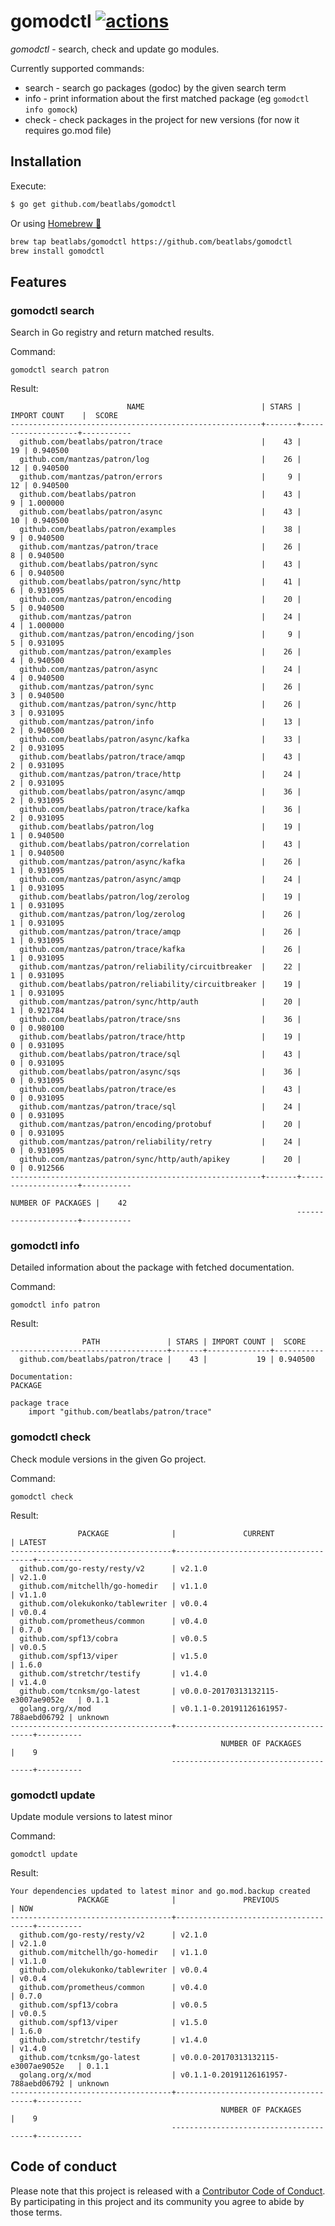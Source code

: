 # gomodctl [![actions](https://github.com/beatlabs/gomodctl/workflows/gomodctl/badge.svg)](https://github.com/beatlabs/gomodctl/actions)

*gomodctl* - search, check and update go modules.

Currently supported commands:
- search -  search go packages (godoc) by the given search term
- info - print information about the first matched package (eg `gomodctl info gomock`)
- check - check packages in the project for new versions (for now it requires go.mod file)

## Installation

Execute:

```bash
$ go get github.com/beatlabs/gomodctl
```

Or using [Homebrew 🍺](https://brew.sh)

```bash
brew tap beatlabs/gomodctl https://github.com/beatlabs/gomodctl
brew install gomodctl
```


## Features

### gomodctl search <term>

Search in Go registry and return matched results.

Command:

```shell script
gomodctl search patron
```

Result:

```shell script
                          NAME                          | STARS |    IMPORT COUNT    |  SCORE
--------------------------------------------------------+-------+--------------------+-----------
  github.com/beatlabs/patron/trace                      |    43 |                 19 | 0.940500
  github.com/mantzas/patron/log                         |    26 |                 12 | 0.940500
  github.com/mantzas/patron/errors                      |     9 |                 12 | 0.940500
  github.com/beatlabs/patron                            |    43 |                  9 | 1.000000
  github.com/beatlabs/patron/async                      |    43 |                 10 | 0.940500
  github.com/beatlabs/patron/examples                   |    38 |                  9 | 0.940500
  github.com/mantzas/patron/trace                       |    26 |                  8 | 0.940500
  github.com/beatlabs/patron/sync                       |    43 |                  6 | 0.940500
  github.com/beatlabs/patron/sync/http                  |    41 |                  6 | 0.931095
  github.com/mantzas/patron/encoding                    |    20 |                  5 | 0.940500
  github.com/mantzas/patron                             |    24 |                  4 | 1.000000
  github.com/mantzas/patron/encoding/json               |     9 |                  5 | 0.931095
  github.com/mantzas/patron/examples                    |    26 |                  4 | 0.940500
  github.com/mantzas/patron/async                       |    24 |                  4 | 0.940500
  github.com/mantzas/patron/sync                        |    26 |                  3 | 0.940500
  github.com/mantzas/patron/sync/http                   |    26 |                  3 | 0.931095
  github.com/mantzas/patron/info                        |    13 |                  2 | 0.940500
  github.com/beatlabs/patron/async/kafka                |    33 |                  2 | 0.931095
  github.com/beatlabs/patron/trace/amqp                 |    43 |                  2 | 0.931095
  github.com/mantzas/patron/trace/http                  |    24 |                  2 | 0.931095
  github.com/beatlabs/patron/async/amqp                 |    36 |                  2 | 0.931095
  github.com/beatlabs/patron/trace/kafka                |    36 |                  2 | 0.931095
  github.com/beatlabs/patron/log                        |    19 |                  1 | 0.940500
  github.com/beatlabs/patron/correlation                |    43 |                  1 | 0.940500
  github.com/mantzas/patron/async/kafka                 |    26 |                  1 | 0.931095
  github.com/mantzas/patron/async/amqp                  |    24 |                  1 | 0.931095
  github.com/beatlabs/patron/log/zerolog                |    19 |                  1 | 0.931095
  github.com/mantzas/patron/log/zerolog                 |    26 |                  1 | 0.931095
  github.com/mantzas/patron/trace/amqp                  |    26 |                  1 | 0.931095
  github.com/mantzas/patron/trace/kafka                 |    26 |                  1 | 0.931095
  github.com/mantzas/patron/reliability/circuitbreaker  |    22 |                  1 | 0.931095
  github.com/beatlabs/patron/reliability/circuitbreaker |    19 |                  1 | 0.931095
  github.com/mantzas/patron/sync/http/auth              |    20 |                  1 | 0.921784
  github.com/beatlabs/patron/trace/sns                  |    36 |                  0 | 0.980100
  github.com/beatlabs/patron/trace/http                 |    19 |                  0 | 0.931095
  github.com/beatlabs/patron/trace/sql                  |    43 |                  0 | 0.931095
  github.com/beatlabs/patron/async/sqs                  |    36 |                  0 | 0.931095
  github.com/beatlabs/patron/trace/es                   |    43 |                  0 | 0.931095
  github.com/mantzas/patron/trace/sql                   |    24 |                  0 | 0.931095
  github.com/mantzas/patron/encoding/protobuf           |    20 |                  0 | 0.931095
  github.com/mantzas/patron/reliability/retry           |    24 |                  0 | 0.931095
  github.com/mantzas/patron/sync/http/auth/apikey       |    20 |                  0 | 0.912566
--------------------------------------------------------+-------+--------------------+-----------
                                                                  NUMBER OF PACKAGES |    42
                                                                ---------------------+-----------
```

### gomodctl info <term>

Detailed information about the package with fetched documentation.

Command:

```shell script
gomodctl info patron
```

Result:

```shell script
                PATH               | STARS | IMPORT COUNT |  SCORE
-----------------------------------+-------+--------------+-----------
  github.com/beatlabs/patron/trace |    43 |           19 | 0.940500

Documentation:
PACKAGE

package trace
    import "github.com/beatlabs/patron/trace"
```

### gomodctl check

Check module versions in the given Go project.

Command:

```shell script
gomodctl check
```

Result:

```shell script
               PACKAGE              |               CURRENT                | LATEST
------------------------------------+--------------------------------------+----------
  github.com/go-resty/resty/v2      | v2.1.0                               | v2.1.0
  github.com/mitchellh/go-homedir   | v1.1.0                               | v1.1.0
  github.com/olekukonko/tablewriter | v0.0.4                               | v0.0.4
  github.com/prometheus/common      | v0.4.0                               | 0.7.0
  github.com/spf13/cobra            | v0.0.5                               | v0.0.5
  github.com/spf13/viper            | v1.5.0                               | 1.6.0
  github.com/stretchr/testify       | v1.4.0                               | v1.4.0
  github.com/tcnksm/go-latest       | v0.0.0-20170313132115-e3007ae9052e   | 0.1.1
  golang.org/x/mod                  | v0.1.1-0.20191126161957-788aebd06792 | unknown
------------------------------------+--------------------------------------+----------
                                               NUMBER OF PACKAGES          |    9
                                    ---------------------------------------+----------
```

### gomodctl update

Update module versions to latest minor

Command:

```shell script
gomodctl update
```

Result:

```shell script
Your dependencies updated to latest minor and go.mod.backup created
               PACKAGE              |               PREVIOUS               | NOW
------------------------------------+--------------------------------------+----------
  github.com/go-resty/resty/v2      | v2.1.0                               | v2.1.0
  github.com/mitchellh/go-homedir   | v1.1.0                               | v1.1.0
  github.com/olekukonko/tablewriter | v0.0.4                               | v0.0.4
  github.com/prometheus/common      | v0.4.0                               | 0.7.0
  github.com/spf13/cobra            | v0.0.5                               | v0.0.5
  github.com/spf13/viper            | v1.5.0                               | 1.6.0
  github.com/stretchr/testify       | v1.4.0                               | v1.4.0
  github.com/tcnksm/go-latest       | v0.0.0-20170313132115-e3007ae9052e   | 0.1.1
  golang.org/x/mod                  | v0.1.1-0.20191126161957-788aebd06792 | unknown
------------------------------------+--------------------------------------+----------
                                               NUMBER OF PACKAGES          |    9
                                    ---------------------------------------+----------
```

## Code of conduct

Please note that this project is released with a [Contributor Code of Conduct](https://github.com/beatlabs/gomodctl/blob/master/CODE_OF_CONDUCT.md). By participating in this project and its community you agree to abide by those terms.
